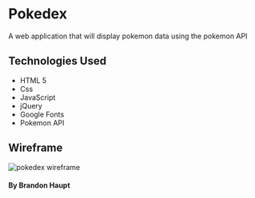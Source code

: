 # Pokedex
A web application that will display pokemon data using the pokemon API

## Technologies Used
- HTML 5
- Css
- JavaScript
- jQuery
- Google Fonts
- Pokemon API

## Wireframe

![pokedex wireframe](https://i.imgur.com/mEJJTIR.png)

#### By Brandon Haupt